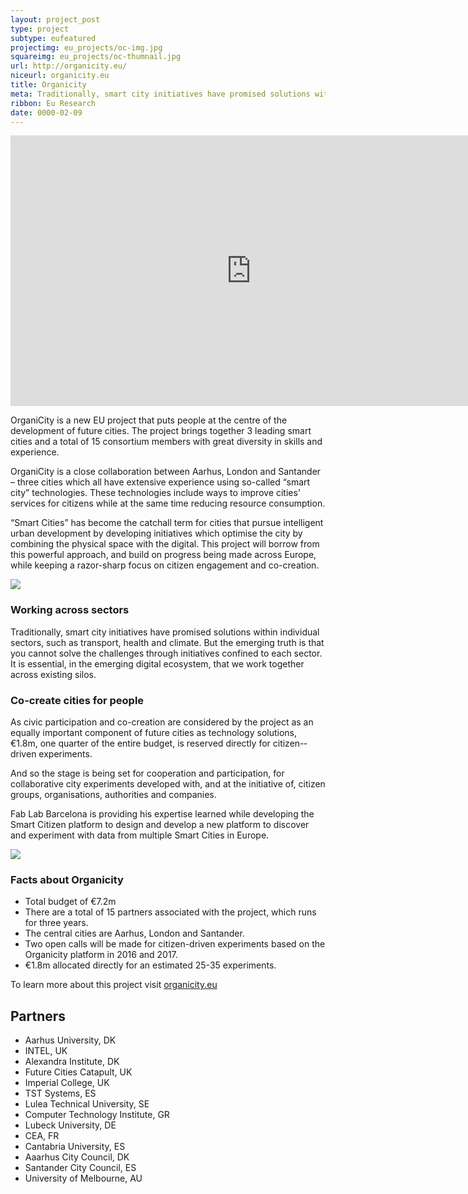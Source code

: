 ```yaml
---
layout: project_post
type: project
subtype: eufeatured
projectimg: eu_projects/oc-img.jpg
squareimg: eu_projects/oc-thumnail.jpg
url: http://organicity.eu/
niceurl: organicity.eu
title: Organicity
meta: Traditionally, smart city initiatives have promised solutions within individual sectors, such as transport, health and climate. But the emerging truth is that you cannot solve the challenges through initiatives confined to each sector. Organicity develops and tests new tools that support a new generation city technologies focused on citizen engagement and co-­creation. 
ribbon: Eu Research
date: 0000-02-09
---
```


<iframe src="https://player.vimeo.com/video/132424678?color=55da3d&title=0&byline=0&portrait=0" width="770" height="433" frameborder="0" webkitallowfullscreen mozallowfullscreen allowfullscreen></iframe>

OrganiCity is a new EU project that puts people at the centre of the development of future cities. The project brings together 3 leading smart cities and a total of 15 consortium members with great diversity in skills and experience.

OrganiCity is a close collaboration between Aarhus, London and Santander – three cities which all have extensive experience using so-called “smart city” technologies. These technologies include ways to improve cities’ services for citizens while at the same time reducing resource consumption.

“Smart Cities” has become the catchall term for cities that pursue intelligent urban development by developing initiatives which optimise the city by combining the physical space with the digital. This project will borrow from this powerful approach, and build on progress being made across Europe, while keeping a razor-­sharp focus on citizen engagement and co-­creation.

<img src="{{site.baseurl}}{{ site.url }}/img/projects/eu_projects/oc-img.jpg">

### Working across sectors

Traditionally, smart city initiatives have promised solutions within individual sectors, such as transport, health and climate. But the emerging truth is that you cannot solve the challenges through initiatives confined to each sector. It is essential, in the emerging digital ecosystem, that we work together across existing silos.

### Co-create cities for people

As civic participation and co­-creation are considered by the project as an equally important component of future cities as technology solutions, €1.8m, one quarter of the entire budget, is reserved directly for citizen-­driven experiments.

And so the stage is being set for cooperation and participation, for collaborative city experiments developed with, and at the initiative of, citizen groups, organisations, authorities and companies.

Fab Lab Barcelona is providing his expertise learned while developing the Smart Citizen platform to design and develop a new platform to discover and experiment with data from multiple Smart Cities in Europe.

<img src="{{site.baseurl}}{{ site.url }}/img/projects/eu_projects/oc-screen.png">

### Facts about Organicity

* Total budget of €7.2m
* There are a total of 15 partners associated with the project, which runs for three years.
* The central cities are Aarhus, London and Santander.
* Two open calls will be made for citizen­-driven experiments based on the Organicity platform in 2016 and 2017.
* €1.8m allocated directly for an estimated 25-­35 experiments.

To learn more about this project visit [organicity.eu](http://organicity.eu/)

## Partners

* Aarhus University, DK
* INTEL, UK
* Alexandra Institute, DK
* Future Cities Catapult, UK
* Imperial College, UK
* TST Systems, ES
* Lulea Technical University, SE
* Computer Technology Institute, GR
* Lubeck University, DE
* CEA, FR
* Cantabria University, ES
* Aaarhus City Council, DK
* Santander City Council, ES
* University of Melbourne, AU
